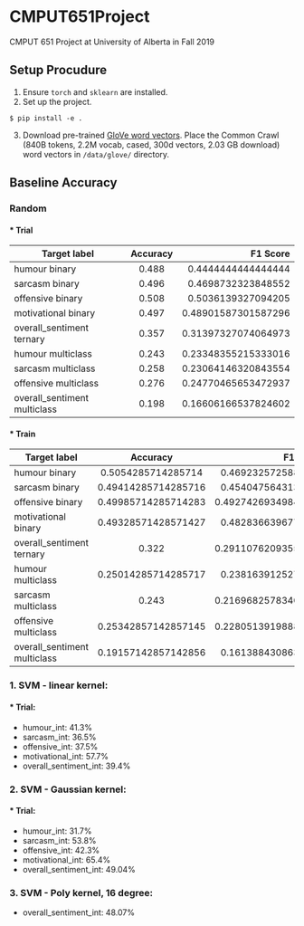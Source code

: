 # CMPUT651Project
CMPUT 651 Project at University of Alberta in Fall 2019

## Setup Procudure
1. Ensure `torch` and `sklearn` are installed.
2. Set up the project.
```
$ pip install -e .
```
3. Download pre-trained [GloVe word vectors](https://nlp.stanford.edu/projects/glove/). Place the Common Crawl (840B tokens, 2.2M vocab, cased, 300d vectors, 2.03 GB download) word vectors in `/data/glove/` directory.

## Baseline Accuracy
### Random
#### * Trial
| Target label                  | Accuracy  | F1 Score           |
| ----------------------------- |:---------:| ------------------:|
| humour binary                 | 0.488     | 0.4444444444444444 |
| sarcasm binary                | 0.496     | 0.4698732323848552 |
| offensive binary              | 0.508     | 0.5036139327094205 |
| motivational binary           | 0.497     | 0.48901587301587296|
| overall_sentiment ternary     | 0.357     | 0.31397327074064973|
| humour multiclass             | 0.243     | 0.23348355215333016|
| sarcasm multiclass            | 0.258     | 0.23064146320843554|
| offensive multiclass          | 0.276     | 0.24770465653472937|
| overall_sentiment multiclass  | 0.198     | 0.16606166537824602|
#### * Train
| Target label                  | Accuracy              | F1 Score           |
| ----------------------------- |:---------------------:| ------------------:|
| humour binary                 | 0.5054285714285714    | 0.4692325725885891 |
| sarcasm binary                | 0.49414285714285716   | 0.4540475643136132 |
| offensive binary              | 0.49985714285714283   | 0.49274269349841937|
| motivational binary           | 0.49328571428571427   | 0.4828366396774837 |
| overall_sentiment ternary     | 0.322                 | 0.29110762093553005|
| humour multiclass             | 0.25014285714285717   | 0.2381639125273231 |
| sarcasm multiclass            | 0.243                 | 0.21696825783403043|
| offensive multiclass          | 0.25342857142857145   | 0.22805139198882443|
| overall_sentiment multiclass  | 0.19157142857142856   | 0.1613884308632046 |
### 1. SVM - linear kernel: 
#### * Trial:
  * humour_int: 41.3%
  * sarcasm_int: 36.5%
  * offensive_int: 37.5%
  * motivational_int: 57.7%
  * overall_sentiment_int: 39.4%  
### 2. SVM - Gaussian kernel:
#### * Trial:
  * humour_int: 31.7%
  * sarcasm_int: 53.8%
  * offensive_int: 42.3%
  * motivational_int: 65.4%
  * overall_sentiment_int: 49.04%
### 3. SVM - Poly kernel, 16 degree:
  * overall_sentiment_int: 48.07%
